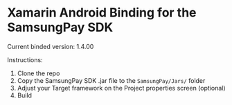 # Xamarin Android Binding for the SamsungPay SDK

Current binded version: 1.4.00

Instructions:

1. Clone the repo
2. Copy the SamsungPay SDK .jar file to the ``SamsungPay/Jars/`` folder
3. Adjust your Target framework on the Project properties screen (optional)
4. Build
